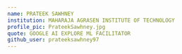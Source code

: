 ```yaml
---
name: PRATEEK SAWHNEY 
institution: MAHARAJA AGRASEN INSTITUTE OF TECHNOLOGY
profile_pic: PrateekSawhney.jpg
quote: GOOGLE AI EXPLORE ML FACILITATOR 
github_user: prateeksawhney97
---
```

